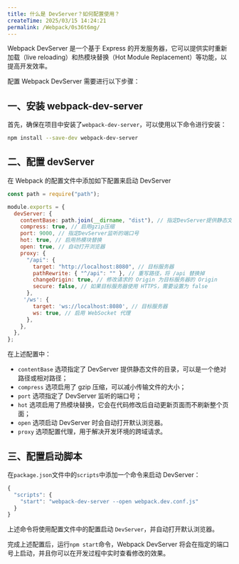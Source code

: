 ```yaml
---
title: 什么是 DevServer？如何配置使用？
createTime: 2025/03/15 14:24:21
permalink: /Webpack/0s36t6mg/
---
```


Webpack DevServer 是一个基于 Express 的开发服务器，它可以提供实时重新加载（live reloading）和热模块替换（Hot Module Replacement）等功能，以提高开发效率。

配置 Webpack DevServer 需要进行以下步骤：

## 一、安装 webpack-dev-server

首先，确保在项目中安装了`webpack-dev-server`，可以使用以下命令进行安装：

```bash
npm install --save-dev webpack-dev-server
```

## 二、配置 devServer

在 Webpack 的配置文件中添加如下配置来启动 DevServer

```javascript
const path = require("path");

module.exports = {
  devServer: {
    contentBase: path.join(__dirname, "dist"), // 指定DevServer提供静态文件的目录
    compress: true, // 启用gzip压缩
    port: 9000, // 指定DevServer监听的端口号
    hot: true, // 启用热模块替换
    open: true, // 自动打开浏览器
    proxy: {
      "/api": {
        target: "http://localhost:8080", // 目标服务器
        pathRewrite: { "^/api": "" }, // 重写路径，将 /api 替换掉
        changeOrigin: true, // 修改请求的 Origin 为目标服务器的 Origin
        secure: false, // 如果目标服务器使用 HTTPS，需要设置为 false
      },
     '/ws': {
        target: 'ws://localhost:8080', // 目标服务器
        ws: true, // 启用 WebSocket 代理
      },
    },
  },
};
```

在上述配置中：

- `contentBase` 选项指定了 DevServer 提供静态文件的目录，可以是一个绝对路径或相对路径；
- `compress` 选项启用了 gzip 压缩，可以减小传输文件的大小；
- `port` 选项指定了 DevServer 监听的端口号；
- `hot` 选项启用了热模块替换，它会在代码修改后自动更新页面而不刷新整个页面；
- `open` 选项启动 DevServer 时会自动打开默认浏览器。
- `proxy` 选项配置代理，用于解决开发环境的跨域请求。

## 三、配置启动脚本

在`package.json`文件中的`scripts`中添加一个命令来启动 DevServer：

```js
{
  "scripts": {
    "start": "webpack-dev-server --open webpack.dev.conf.js"
  }
}
```

上述命令将使用配置文件中的配置启动 `DevServer`，并自动打开默认浏览器。

完成上述配置后，运行`npm start`命令，Webpack DevServer 将会在指定的端口号上启动，并且你可以在开发过程中实时查看修改的效果。
